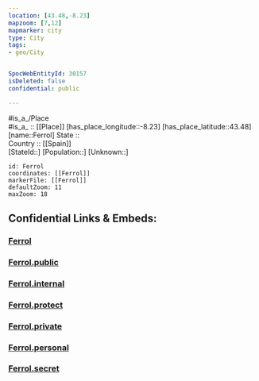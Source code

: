 ```yaml
---
location: [43.48,-8.23] 
mapzoom: [7,12] 
mapmarker: city 
type: City
tags:
- geo/City


SpocWebEntityId: 30157
isDeleted: false
confidential: public

---
```

#is_a_/Place  
#is_a_ :: [[Place]] 
[has_place_longitude::-8.23] 
[has_place_latitude::43.48] 
[name::Ferrol] 
State ::  
Country :: [[Spain]]  
[StateId::] 
[Population::] 
[Unknown::] 


```leaflet
id: Ferrol
coordinates: [[Ferrol]] 
markerFile: [[Ferrol]] 
defaultZoom: 11 
maxZoom: 18
```


## Confidential Links & Embeds: 

### [Ferrol](/_Standards/Earth/Continent/Europe/Europe~South/Spain/City/Ferrol.md) 

### [Ferrol.public](/_public/Earth/Continent/Europe/Europe~South/Spain/City/Ferrol.public.md) 

### [Ferrol.internal](/_internal/Earth/Continent/Europe/Europe~South/Spain/City/Ferrol.internal.md) 

### [Ferrol.protect](/_protect/Earth/Continent/Europe/Europe~South/Spain/City/Ferrol.protect.md) 

### [Ferrol.private](/_private/Earth/Continent/Europe/Europe~South/Spain/City/Ferrol.private.md) 

### [Ferrol.personal](/_personal/Earth/Continent/Europe/Europe~South/Spain/City/Ferrol.personal.md) 

### [Ferrol.secret](/_secret/Earth/Continent/Europe/Europe~South/Spain/City/Ferrol.secret.md)


